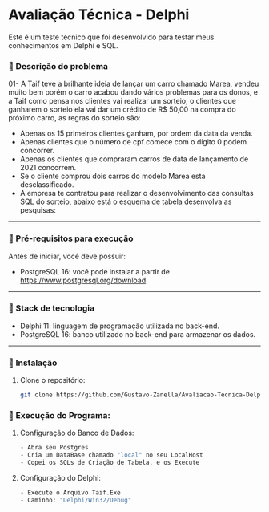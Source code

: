 # Avaliação Técnica - Delphi

Este é um teste técnico que foi desenvolvido para testar meus conhecimentos em Delphi e SQL.

### :large_orange_diamond: Descrição do problema
01- A Taif teve a brilhante ideia de lançar um carro chamado Marea, vendeu muito bem porém o carro acabou dando vários problemas para os donos, e a Taif como pensa nos clientes vai realizar um sorteio, o clientes que ganharem o sorteio ela vai dar um crédito de R$ 50,00 na compra do próximo carro, as regras do sorteio são:

- Apenas os 15 primeiros clientes ganham, por ordem da data da venda.
- Apenas clientes que o número de cpf comece com o dígito 0 podem concorrer.
- Apenas os clientes que compraram carros de data de lançamento de 2021 concorrem. 
- Se o cliente comprou dois carros do modelo Marea esta desclassificado.
- A empresa te contratou para realizar o desenvolvimento das consultas SQL do sorteio, abaixo está o esquema de tabela desenvolva as pesquisas:
---
### :large_orange_diamond: Pré-requisitos para execução
Antes de iniciar, você deve possuir:

- PostgreSQL 16: você pode instalar a partir de https://www.postgresql.org/download

---

### :large_orange_diamond: Stack de tecnologia
- Delphi 11: linguagem de programação utilizada no back-end.
- PostgreSQL 16: banco utilizado no back-end para armazenar os dados.

---

### :large_orange_diamond: Instalação
1. Clone o repositório:
   ```bash
   git clone https://github.com/Gustavo-Zanella/Avaliacao-Tecnica-Delphi.git
   ```

### :large_orange_diamond: Execução do Programa:
1. Configuração do Banco de Dados:
   ```bash
   - Abra seu Postgres
   - Cria um DataBase chamado "local" no seu LocalHost
   - Copei os SQLs de Criação de Tabela, e os Execute
   ```
2. Configuração do Delphi:
   ```bash
   - Execute o Arquivo Taif.Exe
   - Caminho: "Delphi/Win32/Debug"
   ```

